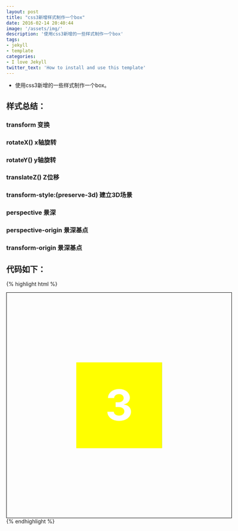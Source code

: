 ```yaml
---
layout: post
title: "css3新增样式制作一个box"
date: 2016-02-14 20:40:44
image: '/assets/img/'
description: '使用css3新增的一些样式制作一个box'
tags:
- jekyll 
- template 
categories:
- I love Jekyll
twitter_text: 'How to install and use this template'
---
```


* 使用css3新增的一些样式制作一个box。
## 样式总结：
### transform 变换
###	rotateX() x轴旋转
###	rotateY() y轴旋转
###	translateZ() Z位移
###	transform-style:(preserve-3d) 建立3D场景
###	perspective 景深
###	perspective-origin 景深基点
###	transform-origin 景深基点
## 代码如下：

{% highlight html %}
<!DOCTYPE html>
<html lang="en">
<head>
	<meta charset="UTF-8">
	<title>Document</title>
	<style type="text/css">
		.wrap{width: 200px; height: 200px; padding: 200px; border: 1px solid #000;
			-webkit-perspective: 800px;}
		.box{width: 200px; height: 200px; position: relative; -webkit-transform-style: preserve-3d; transition: 3s all}
		.box div{ width: 200px; height: 200px; position: absolute; font-size:100px; font-weight: bold; line-height: 200px; text-align: center; color:#fff;}
		.box div:nth-of-type(1){background: red; top: -200px; left: 0; -webkit-transform-origin:bottom ;-webkit-transform:translateZ(100px) rotateX(90deg);}
		.box div:nth-of-type(2){background: blue; top: 0px; left: -200px;-webkit-transform-origin:right ; -webkit-transform:translateZ(100px) rotateY(-90deg);}
		.box div:nth-of-type(3){background: yellow; top: 0px; left: 0px;-webkit-transform:translateZ(100px);}
		.box div:nth-of-type(4){background: green; top: 0px; left: 200px;-webkit-transform-origin:left ; -webkit-transform:translateZ(100px) rotateY(90deg);}
		.box div:nth-of-type(5){background: pink; top: 200px; left: 0px;-webkit-transform-origin:top ;-webkit-transform:translateZ(100px) rotateX(-90deg);}
		.box div:nth-of-type(6){background: #f60; top: 0px; left: 0px; -webkit-transform:translateZ(-100px) }
		.wrap:hover .box{ -webkit-transform: rotateX(180deg);}
	</style>
</head>
<body>
	<div class="wrap">
		<div class="box">
			<div>1</div>
			<div>2</div>
			<div>3</div>
			<div>4</div>
			<div>5</div>
			<div>6</div>
		</div>
	</div>
</body>
</html>
{% endhighlight %}



